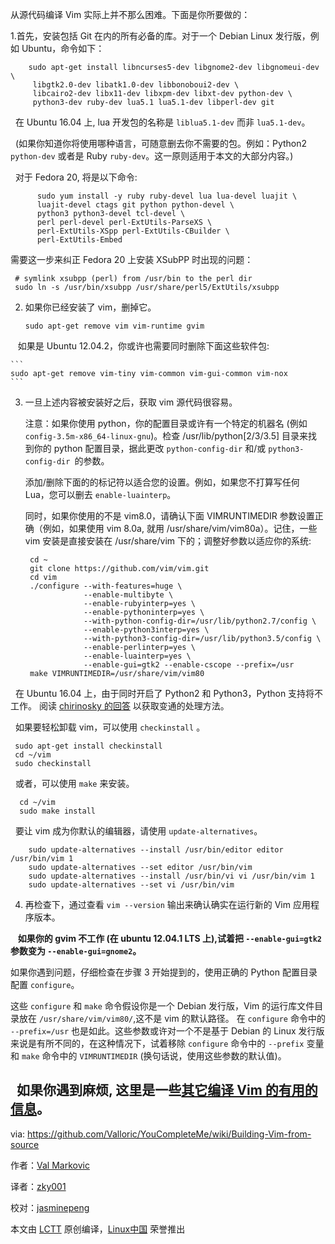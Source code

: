 
从源代码编译 Vim 实际上并不那么困难。下面是你所要做的：

1.首先，安装包括 Git 在内的所有必备的库。对于一个 Debian Linux 发行版，例如 Ubuntu，命令如下：

   ```
       sudo apt-get install libncurses5-dev libgnome2-dev libgnomeui-dev \
        libgtk2.0-dev libatk1.0-dev libbonoboui2-dev \
        libcairo2-dev libx11-dev libxpm-dev libxt-dev python-dev \
        python3-dev ruby-dev lua5.1 lua5.1-dev libperl-dev git
   ```

   在 Ubuntu 16.04 上,  lua 开发包的名称是 `liblua5.1-dev` 而非 `lua5.1-dev`。

   (如果你知道你将使用哪种语言，可随意删去你不需要的包。例如：Python2 `python-dev` 或者是 Ruby `ruby-dev`。这一原则适用于本文的大部分内容。)

    对于 Fedora 20, 将是以下命令:

  ```
        sudo yum install -y ruby ruby-devel lua lua-devel luajit \
        luajit-devel ctags git python python-devel \
        python3 python3-devel tcl-devel \
        perl perl-devel perl-ExtUtils-ParseXS \
        perl-ExtUtils-XSpp perl-ExtUtils-CBuilder \
        perl-ExtUtils-Embed
   ```

   需要这一步来纠正 Fedora 20 上安装 XSubPP 时出现的问题：

   ```
    # symlink xsubpp (perl) from /usr/bin to the perl dir
    sudo ln -s /usr/bin/xsubpp /usr/share/perl5/ExtUtils/xsubpp 
   ```

2. 如果你已经安装了 vim，删掉它。

    ```
    sudo apt-get remove vim vim-runtime gvim
   ```

    如果是 Ubuntu 12.04.2，你或许也需要同时删除下面这些软件包:

    ```
    sudo apt-get remove vim-tiny vim-common vim-gui-common vim-nox
    ```

3. 一旦上述内容被安装好之后，获取 vim 源代码很容易。

   注意：如果你使用 python，你的配置目录或许有一个特定的机器名 (例如 `config-3.5m-x86_64-linux-gnu`)。检查 /usr/lib/python[2/3/3.5] 目录来找到你的 python 配置目录，据此更改 `python-config-dir` 和/或 `python3-config-dir `的参数。

   添加/删除下面的的标记符以适合您的设置。例如，如果您不打算写任何 Lua，您可以删去 `enable-luainterp`。

   同时，如果你使用的不是 vim8.0，请确认下面 VIMRUNTIMEDIR 参数设置正确（例如，如果使用 vim 8.0a, 就用 /usr/share/vim/vim80a）。记住，一些 vim 安装是直接安装在 /usr/share/vim 下的；调整好参数以适应你的系统:

   
   ```
    cd ~
    git clone https://github.com/vim/vim.git
    cd vim
    ./configure --with-features=huge \
                --enable-multibyte \
                --enable-rubyinterp=yes \
                --enable-pythoninterp=yes \
                --with-python-config-dir=/usr/lib/python2.7/config \
                --enable-python3interp=yes \
                --with-python3-config-dir=/usr/lib/python3.5/config \
                --enable-perlinterp=yes \
                --enable-luainterp=yes \
                --enable-gui=gtk2 --enable-cscope --prefix=/usr
    make VIMRUNTIMEDIR=/usr/share/vim/vim80
   ```
    
    在 Ubuntu 16.04 上，由于同时开启了 Python2 和 Python3，Python 支持将不工作。 阅读 [chirinosky 的回答](http://stackoverflow.com/questions/23023783/vim-compiled-with-python-support-but-cant-see-sys-version) 以获取变通的处理方法。


    如果要轻松卸载 vim，可以使用 `checkinstall` 。
    
   ```
    sudo apt-get install checkinstall
    cd ~/vim
    sudo checkinstall
  ```

    或者，可以使用 `make` 来安装。
    
  ```
    cd ~/vim
    sudo make install
  ```

    要让 vim 成为你默认的编辑器，请使用 `update-alternatives`。
    
```
    sudo update-alternatives --install /usr/bin/editor editor /usr/bin/vim 1
    sudo update-alternatives --set editor /usr/bin/vim
    sudo update-alternatives --install /usr/bin/vi vi /usr/bin/vim 1
    sudo update-alternatives --set vi /usr/bin/vim
 ```

4. 再检查下，通过查看 `vim --version` 输出来确认确实在运行新的 Vim 应用程序版本。

    **如果你的 gvim 不工作 (在 ubuntu 12.04.1 LTS 上),试着把 `--enable-gui=gtk2` 参数变为 `--enable-gui=gnome2`。**

   如果你遇到问题，仔细检查在步骤 3 开始提到的，使用正确的 Python 配置目录配置 `configure`。

   这些 `configure` 和 `make` 命令假设你是一个 Debian 发行版，Vim 的运行库文件目录放在 `/usr/share/vim/vim80/`,这不是 vim 的默认路径。 在 `configure` 命令中的 `--prefix=/usr` 也是如此。这些参数或许对一个不是基于 Debian 的 Linux 发行版来说是有所不同的，在这种情况下，试着移除 `configure` 命令中的 `--prefix` 变量和 `make` 命令中的 `VIMRUNTIMEDIR` (换句话说，使用这些参数的默认值)。


   如果你遇到麻烦, 这里是一些[其它编译 Vim 的有用的信息](http://vim.wikia.com/wiki/Building_Vim)。
    
--------------------------------------------------------------------------------

via: https://github.com/Valloric/YouCompleteMe/wiki/Building-Vim-from-source

作者：[Val Markovic][a]

译者：[zky001](https://github.com/zky001)

校对：[jasminepeng](https://github.com/jasminepeng)

本文由 [LCTT](https://github.com/LCTT/TranslateProject) 原创编译，[Linux中国](https://linux.cn/) 荣誉推出

[a]:   https://github.com/Valloric
